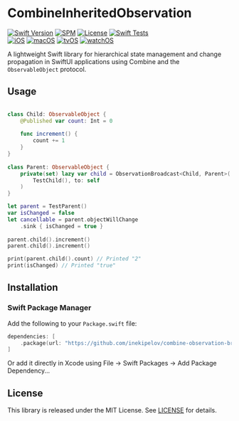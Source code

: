 # CombineInheritedObservation

[![Swift Version](https://img.shields.io/badge/Swift-5.5+-orange.svg)](https://swift.org/)
[![SPM](https://img.shields.io/badge/SPM-compatible-brightgreen.svg)](https://swift.org/package-manager/)
[![License](https://img.shields.io/badge/license-MIT-blue.svg)](LICENSE)
[![Swift Tests](https://github.com/inekipelov/combine-observation-broadcast/actions/workflows/swift.yml/badge.svg)](https://github.com/inekipelov/combine-observation-broadcast/actions/workflows/swift.yml)  
[![iOS](https://img.shields.io/badge/iOS-13.0+-blue.svg)](https://developer.apple.com/ios/)
[![macOS](https://img.shields.io/badge/macOS-10.15+-white.svg)](https://developer.apple.com/macos/)
[![tvOS](https://img.shields.io/badge/tvOS-13.0+-black.svg)](https://developer.apple.com/tvos/)
[![watchOS](https://img.shields.io/badge/watchOS-6.0+-orange.svg)](https://developer.apple.com/watchos/)

A lightweight Swift library for hierarchical state management and change propagation in SwiftUI applications using Combine and the `ObservableObject` protocol.

## Usage

```swift

class Child: ObservableObject {
    @Published var count: Int = 0
    
    func increment() {
        count += 1
    }
}
    
class Parent: ObservableObject {
    private(set) lazy var child = ObservationBroadcast<Child, Parent>(
        TestChild(), to: self
    )
}

let parent = TestParent()
var isChanged = false
let cancellable = parent.objectWillChange
    .sink { isChanged = true }
    
parent.child().increment()
parent.child().increment()

print(parent.child().count) // Printed "2"
print(isChanged) // Printed "true"

```

## Installation

### Swift Package Manager

Add the following to your `Package.swift` file:

```swift
dependencies: [
    .package(url: "https://github.com/inekipelov/combine-observation-broadcast.git", from: "0.3.0")
]
```

Or add it directly in Xcode using File → Swift Packages → Add Package Dependency...

## License

This library is released under the MIT License. See [LICENSE](LICENSE) for details.
